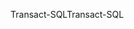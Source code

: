 <span data-ttu-id="9213e-101">Transact-SQL</span><span class="sxs-lookup"><span data-stu-id="9213e-101">Transact-SQL</span></span>